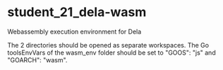 # student_21_dela-wasm
Webassembly execution environment for Dela

The 2 directories should be opened as separate workspaces. The Go toolsEnvVars of the wasm_env folder should be set to "GOOS": "js" and "GOARCH": "wasm".
